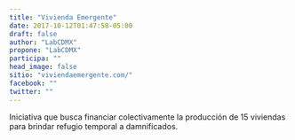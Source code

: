 ```yaml
---
title: "Vivienda Emergente"
date: 2017-10-12T01:47:58-05:00
draft: false
author: "LabCDMX"
propone: "LabCDMX"
participa: ""
head_image: false
sitio: "viviendaemergente.com/"
facebook: ""
twitter: ""
---
```

Iniciativa que busca financiar colectivamente la producción de 15 viviendas para brindar refugio temporal a damnificados.
